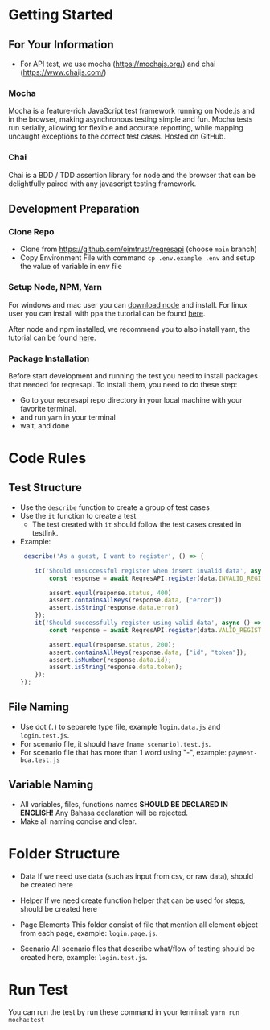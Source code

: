 # Getting Started
## For Your Information
- For API test, we use mocha (https://mochajs.org/) and chai (https://www.chaijs.com/)

### Mocha
Mocha is a feature-rich JavaScript test framework running on Node.js and in the browser, making asynchronous testing simple and fun. Mocha tests run serially, allowing for flexible and accurate reporting, while mapping uncaught exceptions to the correct test cases. Hosted on GitHub.

### Chai
Chai is a BDD / TDD assertion library for node and the browser that can be delightfully paired with any javascript testing framework.

## Development Preparation

### Clone Repo
- Clone from https://github.com/oimtrust/reqresapi (choose `main` branch)
- Copy Environment File with command `cp .env.example .env` and setup the value of variable in env file

### Setup Node, NPM, Yarn
For windows and mac user you can [download node](https://nodejs.org/en/) and install.
For linux user you can install with ppa the tutorial can be found [here](https://www.digitalocean.com/community/tutorials/how-to-install-node-js-on-ubuntu-18-04).

After node and npm installed, we recommend you to also install yarn, the tutorial can be found [here](https://classic.yarnpkg.com/en/docs/install).

### Package Installation
Before start development and running the test you need to install packages that needed for reqresapi. To install them, you need to do these step: 
- Go to your reqresapi repo directory in your local machine with your favorite terminal.
- and run `yarn` in your terminal
- wait, and done

# Code Rules

## Test Structure

- Use the `describe` function to create a group of test cases
- Use the `it` function to create a test
  - The test created with `it` should follow the test cases created in testlink.
- Example:
  ```js
   describe('As a guest, I want to register', () => {

      it('Should unsuccessful register when insert invalid data', async () => {
          const response = await ReqresAPI.register(data.INVALID_REGISTER)

          assert.equal(response.status, 400)
          assert.containsAllKeys(response.data, ["error"])
          assert.isString(response.data.error)
      });
      it('Should successfully register using valid data', async () => {
          const response = await ReqresAPI.register(data.VALID_REGISTER)

          assert.equal(response.status, 200);
          assert.containsAllKeys(response.data, ["id", "token"]);
          assert.isNumber(response.data.id);
          assert.isString(response.data.token);
      });
  });
  ```

## File Naming
- Use dot (`.`) to separete type file, example `login.data.js` and `login.test.js`.
- For scenario file, it should have `[name scenario].test.js`.
- For scenario file that has more than 1 word using "-", example: `payment-bca.test.js`

## Variable Naming
- All variables, files, functions names **SHOULD BE DECLARED IN ENGLISH!** Any Bahasa declaration will be rejected.
- Make all naming concise and clear.

# Folder Structure

- Data
  If we need use data (such as input from csv, or raw data), should be created here

- Helper
  If we need create function helper that can be used for steps, should be created here

- Page Elements
	This folder consist of file that mention all element object from each page, example: `login.page.js`.
  
- Scenario
  All scenario files that describe what/flow of testing should be created here, example: `login.test.js`.
 
# Run Test
You can run the test by run these command in your terminal:
`yarn run mocha:test`
